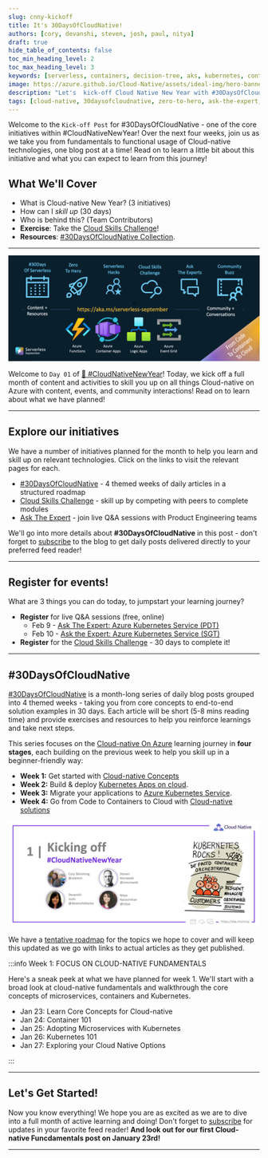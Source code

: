 ```yaml
---
slug: cnny-kickoff
title: It's 30DaysOfCloudNative!
authors: [cory, devanshi, steven, josh, paul, nitya]
draft: true
hide_table_of_contents: false
toc_min_heading_level: 2
toc_max_heading_level: 3
keywords: [serverless, containers, decision-tree, aks, kubernetes, container-apps]
image: https://azure.github.io/Cloud-Native/assets/ideal-img/hero-banner.e0a8d29.1030.png
description: "Let's  kick-off Cloud Native New Year with #30DaysOfCloudNative" 
tags: [cloud-native, 30daysofcloudnative, zero-to-hero, ask-the-expert, azure-kubernetes-service]
---
```


<head>
  <meta name="twitter:url" 
    content="https://azure.github.io/Cloud-Native/blog/serverless-containers" />
  <meta name="twitter:title" 
    content="Serverless Container Options" />
  <meta name="twitter:description" 
    content="Explore serverless container options for development - including managed options like AKS and ACA" />
  <meta name="twitter:image" 
    content="https://azure.github.io/Cloud-Native/assets/ideal-img/hero-banner.e0a8d29.1030.png" />
  <meta name="twitter:card" content="summary_large_image" />
  <meta name="twitter:creator" 
    content="@nitya" />
  <meta name="twitter:site" content="@nitya" /> 
  <link rel="canonical" 
    href="https://azure.github.io/Cloud-Native/blog/serverless-containers" />
</head>

Welcome to the `Kick-off Post` for #30DaysOfCloudNative - one of the core initiatives within #CloudNativeNewYear! Over the next four weeks, join us as we take you from fundamentals to functional usage of Cloud-native technologies, one blog post at a time! Read on to learn a little bit about this initiative and what you can expect to learn from this journey!


## What We'll Cover
 * What is Cloud-native New Year? (3 initiatives)
 * How can I _skill up_ (30 days)
 * Who is behind this? (Team Contributors)
 * **Exercise**: Take the [Cloud Skills Challenge](https://aka.ms/CNNY/Challenge)!
 * **Resources**: [#30DaysOfCloudNative Collection](https://aka.ms/CNNY/collection).

---

![Cloud-native New Year](../../static/img/banners/post-kickoff.png)


Welcome to `Day 01` of [🍂 #CloudNativeNewYear](https://aka.ms/CNNY)! Today, we kick off a full month of content and activities to skill you up on all things Cloud-native on Azure with content, events, and community interactions! Read on to learn about what we have planned!

---

## Explore our initiatives

We have a number of initiatives planned for the month to help you learn and skill up on relevant technologies. Click on the links to visit the relevant pages for each. 

* [#30DaysOfCloudNative](/Cloud-Native/cnny-2023/) - 4 themed weeks of daily articles in a structured roadmap
* [Cloud Skills Challenge](https://aka.ms/CNNY/Challenge) - skill up by competing with peers to complete modules
* [Ask The Expert](https://aka.ms/CNNY/ate) - join live Q&A sessions with Product Engineering teams

We'll go into more details about **#30DaysOfCloudNative** in this post - don't forget to [subscribe](https://azure.github.io/Cloud-Native/cnny-2023/rss.xml) to the blog to get daily posts delivered directly to your preferred feed reader!

---

## Register for events!

What are 3 things you can do today, to jumpstart your learning journey?

 * **Register** for live Q&A sessions (free, online)
    - Feb 9 - [Ask The Expert: Azure Kubernetes Service (PDT)](https://aka.ms/ATE0209/RSVP)
    - Feb 10 - [Ask the Expert: Azure Kubernetes Service (SGT)](https://aka.ms/ATE0209/APAC-RSVP)
  * **Register** for the [Cloud Skills Challenge](https://aka.ms/Challenge) - 30 days to complete it!

---

## #30DaysOfCloudNative

[#30DaysOfCloudNative](https://azure.github.io/Cloud-Native/New-Year/) is a month-long series of daily blog posts grouped into 4 themed weeks - taking you from core concepts to end-to-end solution examples in 30 days. Each article will be short (5-8 mins reading time) and provide exercises and resources to help you reinforce learnings and take next steps.

This series focuses on the [Cloud-native On Azure](https://azure.microsoft.com/solutions/cloud-native-apps/?WT.mc_id=javascript-74010-ninarasi) learning journey in **four stages**, each building on the previous week to help you skill up in a beginner-friendly way:
 * **Week 1:** Get started with [Cloud-native Concepts](https://azure.microsoft.com/solutions/cloud-native-apps/?WT.mc_id=javascript-74010-ninarasi) 
 * **Week 2:** Build & deploy [Kubernetes Apps on cloud](https://azure.microsoft.com/en-us/solutions/kubernetes-on-azure/?WT.mc_id=javascript-74010-ninarasi).
 * **Week 3:** Migrate your applications to [Azure Kubernetes Service](https://azure.microsoft.com/en-us/products/kubernetes-service/?WT.mc_id=javascript-74010-ninarasi).
 * **Week 4:** Go from Code to Containers to Cloud with [Cloud-native solutions](https://azure.microsoft.com/solutions/cloud-native-apps/?WT.mc_id=javascript-74010-ninarasi)

![](./img/banner.png)

We have a [tentative roadmap](https://azure.github.io/Cloud-Native/cnny-2023/) for the topics we hope to cover and will keep this updated as we go with links to actual articles as they get published.

:::info Week 1: FOCUS ON CLOUD-NATIVE FUNDAMENTALS

Here's a sneak peek at what we have planned for week 1. We'll start with a broad look at cloud-native fundamentals and walkthrough the core concepts of microservices, containers and Kubernetes.

 * Jan 23: Learn Core Concepts for Cloud-native
 * Jan 24: Container 101
 * Jan 25: Adopting Microservices with Kubernetes
 * Jan 26: Kubernetes 101
 * Jan 27: Exploring your Cloud Native Options

:::

---


## Let's Get Started!

Now you know everything! We hope you are as excited as we are to dive into a full month of active learning and doing! Don't forget to [subscribe](https://azure.github.io/Cloud-Native/cnny-2023/rss.xml?WT.mc_id=javascript-74010-ninarasi) for updates in your favorite feed reader! **And look out for our first Cloud-native Funcdamentals post on January 23rd!**


---
